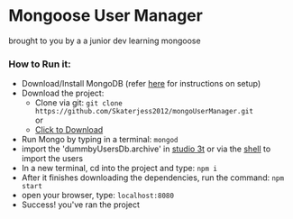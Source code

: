# Mongoose User Manager
brought to you by a a junior dev learning mongoose

### How to Run it:
* Download/Install MongoDB (refer [here](https://docs.mongodb.com/manual/introduction/) for instructions on setup)
* Download the project:
  - Clone via git: ```git clone https://github.com/Skaterjess2012/mongoUserManager.git```  
  or  
  - [Click to Download](https://github.com/Skaterjess2012/mongoUserManager/archive/master.zip)
* Run Mongo by typing in a terminal: ```mongod```
* import the 'dummbyUsersDb.archive' in [studio 3t](https://studio3t.com/) or via the [shell](https://docs.mongodb.com/manual/reference/mongo-shell/) to import the users
* In a new terminal, cd into the project and type: ```npm i```
* After it finishes downloading the dependencies, run the command: ```npm start```
* open your browser, type: ```localhost:8080```
* Success! you've ran the project